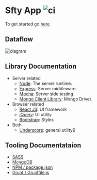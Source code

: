 Sfty App ![ci](https://magnum.travis-ci.com/AKST/project-management.svg?token=qwEs2cF3FRPkzqLsZAfx)
=======



To get started go [here](https://github.com/AKST/cp3046/wiki/Getting-Started).



## Dataflow
![diagram](http://i.imgur.com/aq3kbQs.png)



## Library Documentation

- Server related
    - [Node](http://nodejs.org/api/): The server runtime.
    - [Express](http://expressjs.com/): Server middleware.
    - [Mocha](http://visionmedia.github.io/mocha/): Server side testing.
    - [Mongo Client Library](https://github.com/mongodb/node-mongodb-native): Mongo Driver.
- Browser related
    - [React JS](http://facebook.github.io/react/): UI framework
    - [jQuery](http://jquery.com/): UI utility
    - [Bootstrap](http://getbootstrap.com/): Styles
- Both
    - [Underscore](http://underscorejs.org/): general utility9



## Tooling Documentataion

- [SASS](http://sass-lang.com/)
- [MongoDB](http://www.mongodb.org)
- [NPM / package.json](https://www.npmjs.org/)
- [Grunt / Gruntfile.js](http://gruntjs.com/getting-started)
